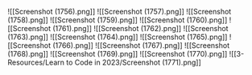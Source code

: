 ![[Screenshot (1756).png]]
![[Screenshot (1757).png]]
![[Screenshot (1758).png]]
![[Screenshot (1759).png]]
![[Screenshot (1760).png]]
![[Screenshot (1761).png]]
![[Screenshot (1762).png]]
![[Screenshot (1763).png]]
![[Screenshot (1764).png]]
![[Screenshot (1765).png]]
![[Screenshot (1766).png]]
![[Screenshot (1767).png]]
![[Screenshot (1768).png]]
![[Screenshot (1769).png]]
![[Screenshot (1770).png]]
![[3-Resources/Learn to Code in 2023/Screenshot (1771).png]]
